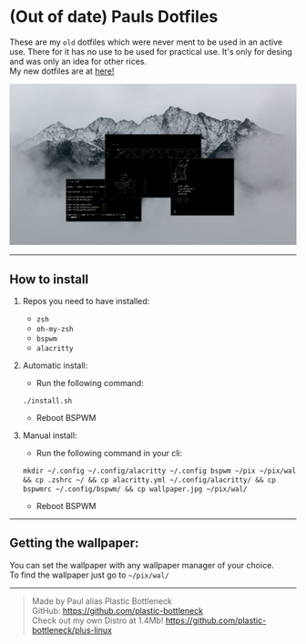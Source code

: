 # (Out of date) Pauls Dotfiles
These are my ```old``` dotfiles which were never ment to be used in an active use. There for it has no use to be used for practical use. It's only for desing and was only an idea for other rices.  
My new dotfiles are at [here!](https://github.com/plastic-bottleneck/bspwm-rice)

![BSPWM SCREENSCHOT](https://github.com/plastic-bottleneck/dotfiles/blob/main/image2.png)

---

## How to install
1. Repos you need to have installed: 
    - ```zsh``` 
    - ```oh-my-zsh```
    - ```bspwm```
    - ```alacritty```

2. Automatic install:
    - Run the following command:
    ```
    ./install.sh
    ```
    - Reboot BSPWM

3. Manual install:
    - Run the following command in your cli:
    ```
    mkdir ~/.config ~/.config/alacritty ~/.config bspwm ~/pix ~/pix/wal && cp .zshrc ~/ && cp alacritty.yml ~/.config/alacritty/ && cp bspwmrc ~/.config/bspwm/ && cp wallpaper.jpg ~/pix/wal/ 
    ```
    - Reboot BSPWM

---

## Getting the wallpaper:
You can set the wallpaper with any wallpaper manager of your choice.  
To find the wallpaper just go to ```~/pix/wal/```

---

> Made by Paul alias Plastic Bottleneck  
> GitHub: https://github.com/plastic-bottleneck  
> Check out my own Distro at 1.4Mb! https://github.com/plastic-bottleneck/plus-linux
